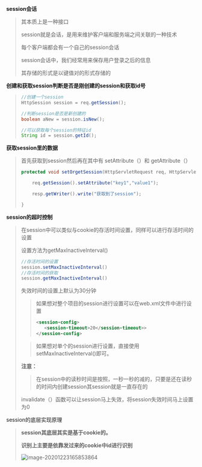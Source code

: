 **session会话**

> 其本质上是一种接口
>
> session就是会话，是用来维护客户端和服务端之间关联的一种技术
>
> 每个客户端都会有一个自己的session会话
>
> session会话中，我们经常用来保存用户登录之后的信息
>
> 其存储的形式是以键值对的形式存储的

**创建和获取session判断是否是刚创建的session和获取id号**

> ```java
> //创建一个session
> HttpSession session = req.getSession();
> 
> //判断session是否是新创建的
> boolean aNew = session.isNew();
> 
> //可以获取每个session的特征id
> String id = session.getId();
> ```

**获取session里的数据**

> 首先获取到session然后再在其中有 setAttribute（）和 getAttribute（）
>
> ```java
> protected void setOrgetSession(HttpServletRequest req, HttpServletResponse resp) throws ServletException, IOException {
> 
>     req.getSession().setAttribute("key1","value1");
> 
>     resp.getWriter().write("获取到了session");
> 
> }
> ```

**session的超时控制**

> 在session中可以类似与cookie的存活时间设置，同样可以进行存活时间的设置
>
> 设置方法为getMaxInactiveInterval()
>
> ```java
> //存活时间的设置
> session.setMaxInactiveInterval()
> //存活时间的获取
> session.getMaxInactiveInterval()     
> ```
>
> 失效时间的设置上默认为30分钟
>
> >如果想对整个项目的session进行设置可以在web.xml文件中进行设置
> >
> >```xml
> ><session-config>
> >    <session-timeout>20</session-timeout>>
> ></session-config>
> >```
>
> >如果想对单个的session进行设置，直接使用setMaxInactiveInterval()即可。
>
> **注意：**
>
> > 在session中的读秒时间是按照，一秒一秒的减的，只要是还在读秒的时间内创建session其session就是一直存在的
>
> invalidate（）函数可以让session马上失效，将session失效时间马上设置为0

session的底层实现原理

> **session其底层其实是基于cookie的。**
>
> **识别上主要是依靠发过来的cookie中id进行识别**
>
> ![image-20201223165853864](C:\Users\大梦\AppData\Roaming\Typora\typora-user-images\image-20201223165853864.png)
